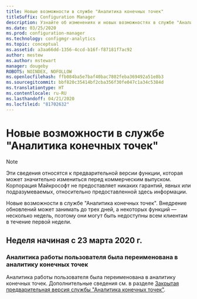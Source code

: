 ```yaml
---
title: Новые возможности в службе "Аналитика конечных точек"
titleSuffix: Configuration Manager
description: Узнайте об изменениях и новых возможностях в службе "Аналитика конечных точек"
ms.date: 03/25/2020
ms.prod: configuration-manager
ms.technology: configmgr-analytics
ms.topic: conceptual
ms.assetid: a3aa66dd-1356-4ccd-b16f-f87181f7ac92
author: mestew
ms.author: mstewart
manager: dougeby
ROBOTS: NOINDEX, NOFOLLOW
ms.openlocfilehash: ffb084ba5e7baf40bac7802feba369492a51e8b3
ms.sourcegitcommit: bbf820c35414bf2cba356f30fe047c1a34c5384d
ms.translationtype: HT
ms.contentlocale: ru-RU
ms.lasthandoff: 04/21/2020
ms.locfileid: "81702632"
---
```

# <a name="whats-new-in-endpoint-analytics"></a>Новые возможности в службе "Аналитика конечных точек"

> [!Note]  
> Эти сведения относятся к предварительной версии функции, которая может значительно измениться перед коммерческим выпуском. Корпорация Майкрософт не предоставляет никаких гарантий, явных или подразумеваемых, относительно предоставленной здесь информации.  

Новые возможности в службе "Аналитика конечных точек". Внедрение обновлений может занимать до трех дней, а некоторых функций — несколько недель, поэтому они могут быть недоступны всем клиентам в течение первой недели.


## <a name="week-of-march-23-2020"></a>Неделя начиная с 23 марта 2020 г.
<!-- vvvvvvvvvvvvvvvvvvvvvv -->
### <a name="user-experience-analytics-has-been-renamed-to-endpoint-analytics"></a>Аналитика работы пользователя была переименована в аналитику конечных точек

Аналитика работы пользователя была переименована в аналитику конечных точек. Дополнительные сведения см. в разделе [Закрытая предварительная версия службы "Аналитика конечных точек"](user-experience-analytics-preview.md). 


